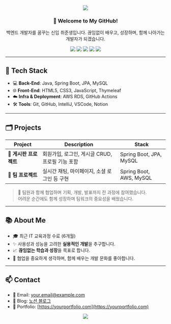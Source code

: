 <!-- README.md -->

<div align="center">
  
  <img src="https://capsule-render.vercel.app/api?type=waving&color=gradient&height=200&section=header&text=Hello,%20I'm%20a%20Backend%20Developer!&fontSize=35&fontAlign=50&fontColor=ffffff" />

  <h3>👋 Welcome to My GitHub!</h3>
  <p>백엔드 개발자를 꿈꾸는 신입 취준생입니다. 끊임없이 배우고, 성장하며, 함께 나아가는 개발자가 되겠습니다.</p>

  <img src="https://img.shields.io/badge/Java-007396?style=for-the-badge&logo=OpenJDK&logoColor=white"/>
  <img src="https://img.shields.io/badge/SpringBoot-6DB33F?style=for-the-badge&logo=Spring&logoColor=white"/>
  <img src="https://img.shields.io/badge/JPA-59666C?style=for-the-badge&logo=Hibernate&logoColor=white"/>
  <img src="https://img.shields.io/badge/MySQL-4479A1?style=for-the-badge&logo=MySQL&logoColor=white"/>
  <img src="https://img.shields.io/badge/AWS_RDS-527FFF?style=for-the-badge&logo=Amazon-AWS&logoColor=white"/>

</div>

---

## 🧰 Tech Stack
- 💻 **Back-End**: Java, Spring Boot, JPA, MySQL  
- 🌐 **Front-End**: HTML5, CSS3, JavaScript, Thymeleaf  
- ☁️ **Infra & Deployment**: AWS RDS, GitHub Actions  
- 🛠 **Tools**: Git, GitHub, IntelliJ, VSCode, Notion

---

## 🗂 Projects
| Project | Description | Stack |
|--------|-------------|-------|
| 📝 **게시판 프로젝트** | 회원가입, 로그인, 게시글 CRUD, 프로필 기능 포함 | Spring Boot, JPA, MySQL |
| 💬 **팀 프로젝트** | 실시간 채팅, 마이페이지, 소셜 로그인 등 구현 | Spring Boot, AWS, MySQL |

> 📌 팀원과 함께 협업하며 기획, 개발, 발표까지 전 과정에 참여했습니다.  
> 어려운 순간에도 함께 성장하며 팀워크의 중요성을 배웠습니다.

---

## 📚 About Me
- 🎓 최근 IT 교육과정 수료 (6개월)
- ✨ 사용성과 성능을 고려한 **실용적인 개발**을 추구합니다.
- 📈 **끊임없는 학습과 성장**을 목표로 합니다.
- 💬 협업을 중요하게 생각하며, 함께 배우는 개발 문화를 좋아합니다.

---

## 📫 Contact
- 📧 Email: your.email@example.com  
- 📌 Blog: [노션 블로그](https://www.notion.so/1ddabca3cb148046a26ac68b6db92f18?pvs=4)
- 💼 Portfolio: [https://yourportfolio.com](https://yourportfolio.com)

<div align="center">
  <img src="https://capsule-render.vercel.app/api?type=waving&color=gradient&height=150&section=footer"/>
</div>
